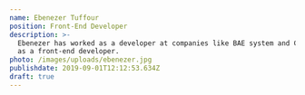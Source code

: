 ```yaml
---
name: Ebenezer Tuffour
position: Front-End Developer
description: >-
  Ebenezer has worked as a developer at companies like BAE system and Capgemini
  as a front-end developer. 
photo: /images/uploads/ebenezer.jpg
publishdate: 2019-09-01T12:12:53.634Z
draft: true
---
```


